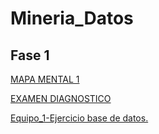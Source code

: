 # Mineria_Datos


## Fase 1

[MAPA MENTAL 1](https://github.com/JoseAguilarSanchez/Mineria_Datos/blob/main/MapaMental_1_1851167.pdf)

[EXAMEN DIAGNOSTICO](https://github.com/JoseAguilarSanchez/Mineria_Datos/blob/main/Ex-Diagnostico_1851167.pdf)

[Equipo_1-Ejercicio base de datos.](https://github.com/Jose-Manuel-Romero-Banda/Mineria-de-Datos/blob/main/Equipo_1-Ejercicio%20base%20de%20datos.pdf)
